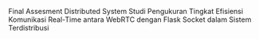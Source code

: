 Final Assesment Distributed System
Studi Pengukuran Tingkat Efisiensi Komunikasi Real-Time antara WebRTC dengan Flask Socket dalam Sistem Terdistribusi
